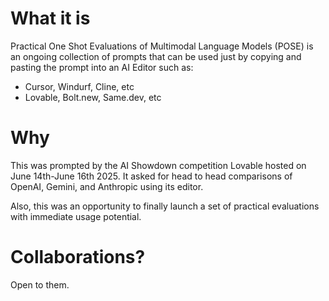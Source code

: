 # What it is

Practical One Shot Evaluations of Multimodal Language Models (POSE) is an ongoing collection of prompts that can be used just by copying and pasting the prompt into an AI Editor such as:

- Cursor, Windurf, Cline, etc
- Lovable, Bolt.new, Same.dev, etc

# Why 

This was prompted by the AI Showdown competition Lovable hosted on June 14th-June 16th 2025.
It asked for head to head comparisons of OpenAI, Gemini, and Anthropic using its editor.

Also, this was an opportunity to finally launch a set of practical evaluations with immediate usage potential.

# Collaborations?
Open to them.

